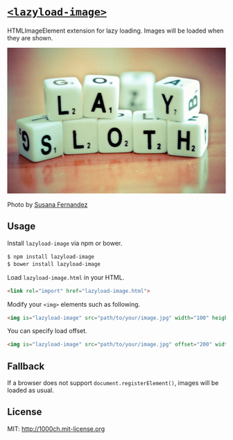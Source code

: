 # [`<lazyload-image>`](http://1000ch.github.io/lazyload-image)

HTMLImageElement extension for lazy loading. Images will be loaded when they are shown.

![](assets/lazy-sloth.jpg)

Photo by [Susana Fernandez](https://www.flickr.com/photos/susivinh/6970379146)

## Usage

Install `lazyload-image` via npm or bower.

```bash
$ npm install lazyload-image
$ bower install lazyload-image
```

Load `lazyload-image.html` in your HTML.

```html
<link rel="import" href="lazyload-image.html">
```

Modify your `<img>` elements such as following.

```html
<img is="lazyload-image" src="path/to/your/image.jpg" width="100" height="100">
```

You can specify load offset.

```html
<img is="lazyload-image" src="path/to/your/image.jpg" offset="200" width="100" height="100">
```

## Fallback

If a browser does not support `document.registerElement()`, images will be loaded as usual.

## License

MIT: http://1000ch.mit-license.org
